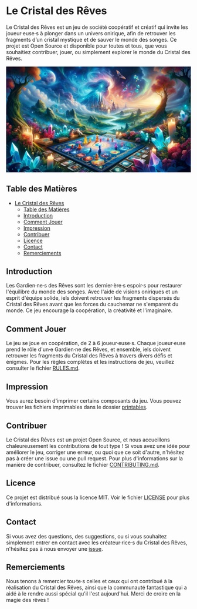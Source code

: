 # Le Cristal des Rêves

Le Cristal des Rêves est un jeu de société coopératif et créatif qui invite les joueur·euse·s à plonger dans un univers onirique, afin de retrouver les fragments d’un cristal mystique et de sauver le monde des songes. Ce projet est Open Source et disponible pour toutes et tous, que vous souhaitiez contribuer, jouer, ou simplement explorer le monde du Cristal des Rêves.

![Le Cristal des Rêves](./illustration.png)

## Table des Matières

- [Le Cristal des Rêves](#le-cristal-des-rêves)
  - [Table des Matières](#table-des-matières)
  - [Introduction](#introduction)
  - [Comment Jouer](#comment-jouer)
  - [Impression](#impression)
  - [Contribuer](#contribuer)
  - [Licence](#licence)
  - [Contact](#contact)
  - [Remerciements](#remerciements)

## Introduction

Les Gardien·ne·s des Rêves sont les dernier·ère·s espoir·s pour restaurer l'équilibre du monde des songes. Avec l'aide de visions oniriques et un esprit d'équipe solide, iels doivent retrouver les fragments dispersés du Cristal des Rêves avant que les forces du cauchemar ne s'emparent du monde. Ce jeu encourage la coopération, la créativité et l'imaginaire.

## Comment Jouer

Le jeu se joue en coopération, de 2 à 6 joueur·euse·s. Chaque joueur·euse prend le rôle d'un·e Gardien·ne des Rêves, et ensemble, iels doivent retrouver les fragments du Cristal des Rêves à travers divers défis et énigmes. Pour les règles complètes et les instructions de jeu, veuillez consulter le fichier [RULES.md](RULES.md).

## Impression

Vous aurez besoin d'imprimer certains composants du jeu. Vous pouvez trouver les fichiers imprimables dans le dossier [printables](printables/index.md).

## Contribuer

Le Cristal des Rêves est un projet Open Source, et nous accueillons chaleureusement les contributions de tout type ! Si vous avez une idée pour améliorer le jeu, corriger une erreur, ou quoi que ce soit d'autre, n'hésitez pas à créer une issue ou une pull request. Pour plus d'informations sur la manière de contribuer, consultez le fichier [CONTRIBUTING.md](CONTRIBUTING.md).

## Licence

Ce projet est distribué sous la licence MIT. Voir le fichier [LICENSE](LICENSE) pour plus d'informations.

## Contact

Si vous avez des questions, des suggestions, ou si vous souhaitez simplement entrer en contact avec les créateur·rice·s du Cristal des Rêves, n'hésitez pas à nous envoyer une [issue](link-to-your-issue-page).

## Remerciements

Nous tenons à remercier tou·te·s celles et ceux qui ont contribué à la réalisation du Cristal des Rêves, ainsi que la communauté fantastique qui a aidé à le rendre aussi spécial qu'il l'est aujourd'hui. Merci de croire en la magie des rêves !

